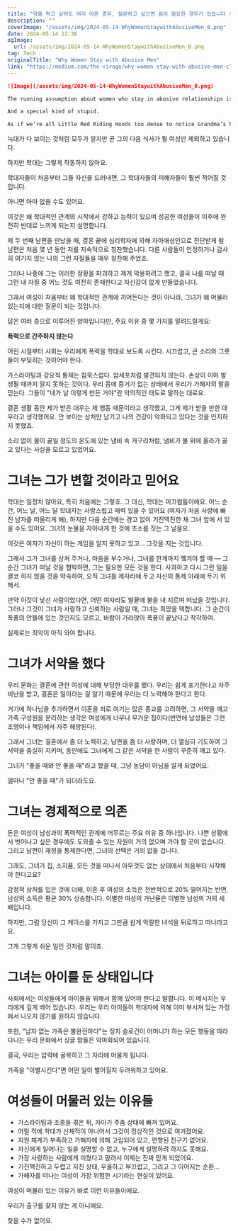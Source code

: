 ```yaml
---
title: "약을 먹고 싶어도 머리 아픈 경우, 질문하고 싶으면 쉼이 필요한 경우가 있습니다 처방전이나 진료는 제공해 드릴 수 없습니다 법적, 의료적 또는 전문가의 조언이 필요한 경우 관련 전문가의 조언을 받아보시기 바랍니다"
description: ""
coverImage: "/assets/img/2024-05-14-WhyWomenStaywithAbusiveMen_0.png"
date: 2024-05-14 22:38
ogImage: 
  url: /assets/img/2024-05-14-WhyWomenStaywithAbusiveMen_0.png
tag: Tech
originalTitle: "Why Women Stay with Abusive Men"
link: "https://medium.com/the-virago/why-women-stay-with-abusive-men-c7a5c9909984"
---
```



```markdown
![Image](/assets/img/2024-05-14-WhyWomenStaywithAbusiveMen_0.png)

The running assumption about women who stay in abusive relationships is that they must be weak. Broken. A bit pathetic.

And a special kind of stupid.

As if we’re all Little Red Riding Hoods too dense to notice Grandma’s hairy face, long nose, and carcass breath.
```



늑대가 다 보이는 것처럼 모두가 알지만 곧 그의 다음 식사가 될 여성만 제외하고 있습니다.

하지만 학대는 그렇게 작동하지 않아요.

학대자들이 처음부터 그들 자신을 드러내면, 그 학대자들의 피해자들이 훨씬 적어질 것입니다.

아니면 아마 없을 수도 있어요.



이것은 왜 학대적인 관계의 시작에서 강하고 능력이 있으며 성공한 여성들이 이후에 완전히 반대로 느끼게 되는지 설명합니다.

제 두 번째 남편을 만났을 때, 결혼 끝에 심리학자에 의해 자아애성인으로 진단받게 될 남편은 처음 몇 년 동안 저를 지속적으로 칭찬했습니다. 다른 사람들이 인정하거나 감사히 여기지 않는 나의 그런 자질들을 매우 칭찬해 주었죠.

그러나 나중에 그는 이러한 정황을 파괴하고 제게 악용하려고 했고, 결국 나를 떠날 때 그런 내 자질 중 어느 것도 여전히 존재한다고 자신감이 없게 만들었습니다.

그래서 여성이 처음부터 왜 학대적인 관계에 끼어든다는 것이 아니라, 그녀가 왜 머물러 있는지에 대한 질문이 되는 것입니다.



답은 여러 층으로 이루어진 양파입니다만, 주요 이유 중 몇 가지를 알려드릴게요:

**폭력으로 간주하지 않는다**

어린 시절부터 사회는 우리에게 폭력을 학대로 보도록 시킨다. 시끄럽고, 큰 소리와 그릇들이 부딪히는 것이어야 한다.

가스라이팅과 강요적 통제는 침묵스럽다. 암세포처럼 발견되지 않는다. 손상이 이미 발생될 때까지 알지 못하는 것이다. 우리 몸에 증거가 없는 상태에서 우리가 가해자의 말을 믿는다. 그들이 "네가 날 이렇게 만든 거야"란 악의적인 태도로 말하는 대로요.



결혼 생활 동안 제가 받은 대우는 제 행동 때문이라고 생각했고, 그게 제가 받을 만한 대우라고 생각했어요. 안 보이는 상처만 남기고 나의 건강이 악화되고 있다는 것을 인지하지 못했죠.

소리 없이 물이 끓일 정도의 온도에 있는 냄비 속 개구리처럼, 냄비가 불 위에 올라가 끓고 있다는 사실을 모르고 있었어요.

# 그녀는 그가 변할 것이라고 믿어요

학대는 일정치 않아요, 특히 처음에는 그렇죠. 그 대신, 학대는 미끄럼틀이에요. 어느 순간, 어느 날, 어느 달 학대자는 사랑스럽고 매력 있을 수 있어요 (여자가 처음 사랑에 빠진 남자를 떠올리게 해), 하지만 다음 순간에는 경고 없이 기진맥진한 채 그녀 앞에 서 있을 수도 있어요. 그녀의 눈물을 자아내게 한 것에 조소를 짓는 그 날을요.



이것은 여자가 자신이 하는 게임을 알지 못하고 있고... 그것을 지는 것입니다.

그래서 그가 그녀를 상처 주거나, 마음을 부수거나, 그녀를 한계까지 몤겨야 할 때 — 그 순간 그녀가 떠날 것을 협박하면, 그는 필요한 모든 것을 한다. 사과하고 다시 그런 일을 결코 하지 않을 것을 약속하여, 오직 그녀를 제자리에 두고 자신의 통제 아래에 두기 위해서.

만약 이것이 낯선 사람이었다면, 어떤 여자라도 발끝에 불을 내 지르며 떠났을 것입니다. 그러나 그것이 그녀가 사랑하고 신뢰하는 사람일 때, 그녀는 희망을 택합니다. 그 순간이 폭풍의 안뜰에 있는 것인지도 모르고, 바람이 가라앉아 폭풍이 끝났다고 착각하여.

실제로는 최악이 아직 와야 합니다.



# 그녀가 서약을 했다

우리 문화는 결혼에 관한 여성에 대해 부당한 대우를 했다. 우리는 쉽게 포기한다고 자주 비난을 받고, 결혼은 일이라는 걸 알기 때문에 우리는 더 노력해야 한다고 한다.

거기에 하나님을 추가하면서 이혼을 죄로 여기는 많은 종교를 고려하면, 그 서약을 깨고 가족 구성원을 분리하는 생각은 여성에게 너무나 무거운 짐이다(반면에 남성들은 그런 조명이나 책임에서 자주 해방된다).

그래서 그녀는 결혼에서 좀 더 노력하고, 남편을 좀 더 사랑하며, 더 열심히 기도하여 그 서약을 충실히 지키며, 동안에도 그녀에게 그 같은 서약을 한 사람이 꾸준히 깨고 있다.



그녀가 "좋을 때와 안 좋을 때"라고 했을 때, 그냥 농담이 아님을 알게 되었어요.

얼마나 "안 좋을 때"가 되더라도요.

# 그녀는 경제적으로 의존

돈은 여성이 남성과의 폭력적인 관계에 머무르는 주요 이유 중 하나입니다. 나쁜 상황에서 벗어나고 싶은 경우에도 도와줄 수 있는 자원이 거의 없으며 가야 할 곳이 없습니다. 그리고 남편이 재정을 통제한다면, 그녀의 선택은 거의 없을 겁니다.



그래도, 그녀가 집, 소지품, 모든 것을 떠나서 아무것도 없는 상태에서 처음부터 시작해야 한다고요?

감정적 상처를 입은 것에 더해, 이혼 후 여성의 소득은 전반적으로 20% 떨어지는 반면, 남성의 소득은 평균 30% 상승합니다. 이별한 여성의 가난율은 이별한 남성의 거의 세 배입니다.

하지만, 그럼 당신이 그 케이스를 가지고 그만큼 쉽게 악랄한 녀석을 뒤로하고 떠나라고요. 

그게 그렇게 쉬운 일인 것처럼 말이죠.



# 그녀는 아이를 둔 상태입니다

사회에서는 여성들에게 아이들을 위해서 함께 있어야 한다고 말합니다. 이 메시지는 우리에게 깊게 베어 있습니다. 우리는 우리 아이들이 학대자에 의해 이미 부서져 있는 가정에서 나오지 않기를 원하지 않습니다.

또한, "남자 없는 가족은 불완전하다"는 정치 슬로건이 어머니가 하는 모든 행동을 따라다니는 우리 문화에서 싱글 맘들은 악마화되어 있습니다.

결국, 우리는 압력에 굴복하고 그 자리에 머물게 됩니다.



가족을 "이별시킨다"면 어떤 일이 벌어질지 두려워하고 있어요.

# 여성들이 머물러 있는 이유들

- 가스라이팅과 조종을 겪은 뒤, 자아가 주춤 상태에 빠져 있어요.
- 어릴 적에 학대가 신체적이 아니어서 그것이 정상적인 것으로 여겨졌어요.
- 지원 체계가 부족하고 가해자에 의해 고립되어 있고, 편향된 친구가 없어요.
- 자신에게 일어나는 일을 설명할 수 없고, 누구에게 설명하려 하지도 못해요.
- 가장 사랑하는 사람에게 미쳤다고 말려서 이제는 진짜 믿게 되었어요.
- 기진맥진하고 두렵고 지친 상태, 우울하고 부끄럽고, 그리고 그 이어지는 순환…
- 가해자를 떠나는 여성이 가장 위험한 시기라는 현실이 있어요.

여성이 머물러 있는 이유가 바로 이런 이유들이에요.



우리가 출구를 찾지 않는 게 아니에요.

찾을 수가 없어요.
